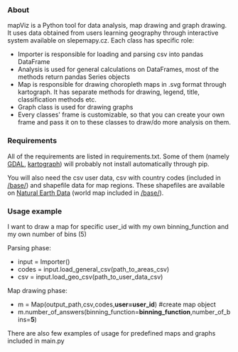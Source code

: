 ### About
mapViz is a Python tool for data analysis, map drawing and graph drawing. It uses data obtained from users learning geography through interactive system available on slepemapy.cz. Each class has specific role:

* Importer is responsible for loading and parsing csv into pandas DataFrame
* Analysis is used for general calculations on DataFrames, most of the methods return pandas Series objects
* Map is responsible for drawing choropleth maps in .svg format through kartograph. It has separate methods for drawing, legend, title, classification methods etc.
* Graph class is used for drawing graphs
* Every classes' frame is customizable, so that you can create your own frame and pass it on to these classes to draw/do more analysis on them.

### Requirements
All of the requirements are listed in requirements.txt. Some of them (namely [GDAL](http://www.gdal.org), [kartograph](http://kartograph.org/docs/kartograph.py/)) will probably not install automatically through pip. 

You will also need the csv user data, csv with country codes (included in [/base/](../blob/master/base/areas.csv)) and shapefile data for map regions. These shapefiles are available on [Natural Earth Data](http://www.naturalearthdata.com/) (world map included in [/base/](../blob/master/base/ne_110m_admin_1_countries)).

### Usage example
I want to draw a map for specific user\_id with my own binning\_function and my own number of bins (5)

Parsing phase:

* input = Importer()
* codes = input.load\_general\_csv(path\_to\_areas\_csv)
* csv = input.load\_geo\_csv(path\_to\_user\_data\_csv)

Map drawing phase:

* m = Map(output\_path,csv,codes,**user=user_id**) #create map object
* m.number\_of\_answers(binning\_function=**binning\_function**,number\_of\_bins=**5**)

There are also few examples of usage for predefined maps and graphs included in main.py